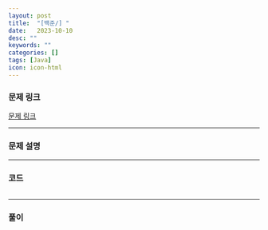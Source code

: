 ```yaml
---
layout: post
title:  "[백준/] "
date:   2023-10-10
desc: ""
keywords: ""
categories: []
tags: [Java]
icon: icon-html
---
```


### 문제 링크
[문제 링크]()

---

### 문제 설명

---

### 코드
```JAVA

```

---
### 풀이
